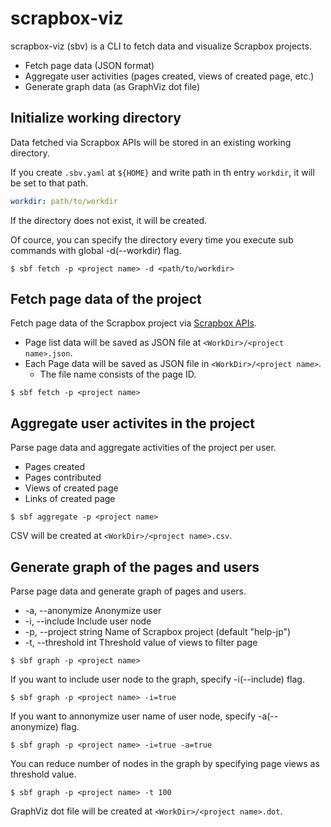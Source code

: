 # scrapbox-viz

scrapbox-viz (sbv) is a CLI to fetch data and visualize Scrapbox projects.

- Fetch page data (JSON format)
- Aggregate user activities (pages created, views of created page, etc.)
- Generate graph data (as GraphViz dot file)

## Initialize working directory
Data fetched via Scrapbox APIs will be stored in an existing working directory.

If you create `.sbv.yaml` at `${HOME}` and write path in th entry `workdir`, it will be set to that path.

```yaml
workdir: path/to/workdir
```

If the directory does not exist, it will be created.

Of cource, you can specify the directory every time you execute sub commands with global -d(--workdir) flag.

```
$ sbf fetch -p <project name> -d <path/to/workdir>
```

## Fetch page data of the project
Fetch page data of the Scrapbox project via [Scrapbox APIs](https://scrapbox.io/help-jp/API).

- Page list data will be saved as JSON file at `<WorkDir>/<project name>.json`.
- Each Page data will be saved as JSON file in `<WorkDir>/<project name>`.
  - The file name consists of the page ID.

```
$ sbf fetch -p <project name>
```

## Aggregate user activites in the project
Parse page data and aggregate activities of the project per user.

- Pages created
- Pages contributed
- Views of created page
- Links of created page

```
$ sbf aggregate -p <project name>
```

CSV will be created at `<WorkDir>/<project name>.csv`.

## Generate graph of the pages and users
Parse page data and generate graph of pages and users.

-  -a, --anonymize        Anonymize user
-  -i, --include          Include user node
-  -p, --project string   Name of Scrapbox project (default "help-jp")
-  -t, --threshold int    Threshold value of views to filter page

```
$ sbf graph -p <project name>
```

If you want to include user node to the graph, specify -i(--include) flag.

```
$ sbf graph -p <project name> -i=true
```

If you want to annonymize user name of user node, specify -a(--anonymize) flag.

```
$ sbf graph -p <project name> -i=true -a=true
```

You can reduce number of nodes in the graph by specifying page views as threshold value.

```
$ sbf graph -p <project name> -t 100
```

GraphViz dot file will be created at `<WorkDir>/<project name>.dot`.
